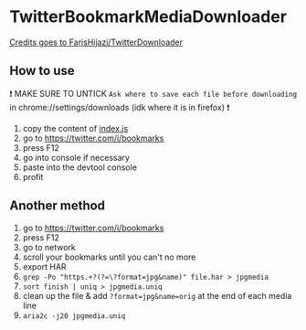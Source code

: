 # TwitterBookmarkMediaDownloader

[Credits goes to FarisHijazi/TwitterDownloader](https://github.com/FarisHijazi/TwitterDownloader)

## How to use

❗ MAKE SURE TO UNTICK `Ask where to save each file before downloading` in chrome://settings/downloads (idk where it is in firefox) ❗

1. copy the content of [index.js](https://raw.githubusercontent.com/OzakIOne/TwitterBookmarkMediaDownloader/master/index.js)
1. go to https://twitter.com/i/bookmarks
1. press F12
1. go into console if necessary
1. paste into the devtool console
1. profit

## Another method

1. go to https://twitter.com/i/bookmarks
1. press F12
1. go to network
1. scroll your bookmarks until you can't no more
1. export HAR
1. `grep -Po "https.+?(?=\?format=jpg&name)" file.har > jpgmedia`
1. `sort finish | uniq > jpgmedia.uniq`
1. clean up the file & add `?format=jpg&name=orig` at the end of each media line
1. `aria2c -j20 jpgmedia.uniq`

